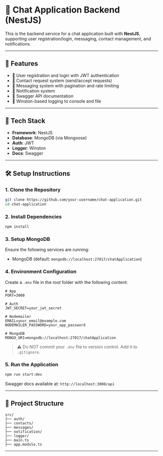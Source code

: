# 📱 Chat Application Backend (NestJS)

This is the backend service for a chat application built with **NestJS**, supporting user registration/login, messaging, contact management, and notifications.

---

## 🚀 Features

- 🧑 User registration and login with JWT authentication
- 👥 Contact request system (send/accept requests)
- 💬 Messaging system with pagination and rate limiting
- 🔔 Notification system
- 📄 Swagger API documentation
- 🧾 Winston-based logging to console and file

---

## 🧰 Tech Stack

- **Framework**: NestJS
- **Database**: MongoDB (via Mongoose)
- **Auth**: JWT
- **Logger**: Winston
- **Docs**: Swagger

---

## 🛠️ Setup Instructions

### 1. Clone the Repository
```bash
git clone https://github.com/your-username/chat-application.git
cd chat-application
```

### 2. Install Dependencies
```bash
npm install
```

### 3. Setup MongoDB
Ensure the following services are running:
- MongoDB (default: `mongodb://localhost:27017/chatApplication`)

### 4. Environment Configuration
Create a `.env` file in the root folder with the following content:

```env
# App
PORT=3000

# Auth
JWT_SECRET=your_jwt_secret

# Nodemailer
EMAIL=your_email@example.com
NODEMAILER_PASSWORD=your_app_password

# MongoDB
MONGO_URI=mongodb://localhost:27017/chatApplication
```

> ⚠️ Do NOT commit your `.env` file to version control. Add it to `.gitignore`.

### 5. Run the Application
```bash
npm run start:dev
```

Swagger docs available at: `http://localhost:3000/api`

---

## 📂 Project Structure

```
src/
├── auth/
├── contacts/
├── messages/
├── notification/
├── logger/
├── main.ts
├── app.module.ts
```

---
